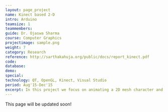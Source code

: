 ```yaml
---
layout: page_project
name: Kinect based 2-D
intro: Arduino
teamsize: 1
teammembers: 
guide: Dr. Ojaswa Sharma
course: Computer Graphics
projectimage: sample.png
weight: 7
category: Research
reference: http://sarthakahuja.org/public/docs/report_kinect.pdf
code: 
database: 
demo:
special:
technology: QT, OpenGL, Kinect, Visual Studio
period: Aug'15-Dec'15
excerpt: In this project we focus on animating a 2D mesh character and driving its actions through kinect. It has been a little more than five years since the first kinect was launched and even today it continues to draw a lot of attention and applications in various fields. In this approach we use Visual Studio to interact with our kinect device and fetch the skeleton data captured in the form of coordinates. We then create our 2D mesh in QT and use these coordinates to mimic the skeleton. The project follows a bone based skeleton model to construct our 2D mesh character. This projects finds applications in the animation industry for simplifying a lot of processes involved in animating 2D characters. The project can seamlessly by ported to work for 3D characters as well.
---
```

This page will be updated soon!